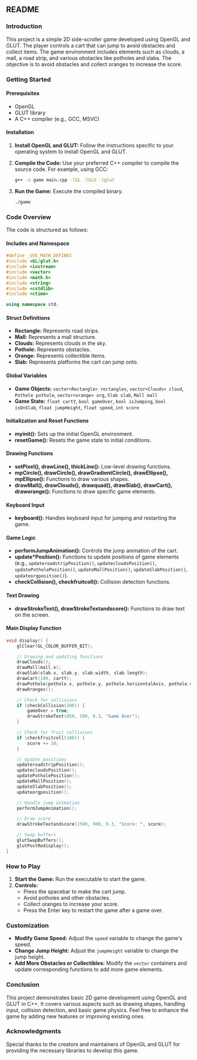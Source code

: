 ## README

### Introduction

This project is a simple 2D side-scroller game developed using OpenGL and GLUT. The player controls a cart that can jump to avoid obstacles and collect items. The game environment includes elements such as clouds, a mall, a road strip, and various obstacles like potholes and slabs. The objective is to avoid obstacles and collect oranges to increase the score.

### Getting Started

#### Prerequisites

- OpenGL
- GLUT library
- A C++ compiler (e.g., GCC, MSVC)

#### Installation

1. **Install OpenGL and GLUT:** Follow the instructions specific to your operating system to install OpenGL and GLUT.
2. **Compile the Code:** Use your preferred C++ compiler to compile the source code. For example, using GCC:

   ```bash
   g++ -o game main.cpp -lGL -lGLU -lglut
   ```

3. **Run the Game:** Execute the compiled binary.

   ```bash
   ./game
   ```

### Code Overview

The code is structured as follows:

#### Includes and Namespace

```cpp
#define _USE_MATH_DEFINES
#include <GL/glut.h>
#include <iostream>
#include <vector>
#include <math.h>
#include <string>
#include <cstdlib>
#include <ctime>

using namespace std;
```

#### Struct Definitions

- **Rectangle:** Represents road strips.
- **Mall:** Represents a mall structure.
- **Clouds:** Represents clouds in the sky.
- **Pothole:** Represents obstacles.
- **Orange:** Represents collectible items.
- **Slab:** Represents platforms the cart can jump onto.

#### Global Variables

- **Game Objects:** `vector<Rectangle> rectangles`, `vector<Clouds> cloud`, `Pothole pothole`, `vector<orange> org`, `Slab slab`, `Mall mall`
- **Game State:** `float cartY`, `bool gameOver`, `bool isJumping`, `bool isOnSlab`, `float jumpHeight`, `float speed`, `int score`

#### Initialization and Reset Functions

- **myinit():** Sets up the initial OpenGL environment.
- **resetGame():** Resets the game state to initial conditions.

#### Drawing Functions

- **setPixel(), drawLine(), thickLine():** Low-level drawing functions.
- **mpCircle(), drawCircle(), drawGradientCircle(), drawEllipse(), mpEllipse():** Functions to draw various shapes.
- **drawMall(), drawClouds(), drawquad(), drawSlab(), drawCart(), draworange():** Functions to draw specific game elements.

#### Keyboard Input

- **keyboard():** Handles keyboard input for jumping and restarting the game.

#### Game Logic

- **performJumpAnimation():** Controls the jump animation of the cart.
- **update*Position():** Functions to update positions of game elements (e.g., `updateroadstripPosition()`, `updatecloudsPosition()`, `updatePotholePosition()`, `updateMallPosition()`, `updateSlabPosition()`, `updateorgposition()`).
- **checkCollision(), checkfruitcoll():** Collision detection functions.

#### Text Drawing

- **drawStrokeText(), drawStrokeTextandscore():** Functions to draw text on the screen.

#### Main Display Function

```cpp
void display() {
    glClear(GL_COLOR_BUFFER_BIT);

    // Drawing and updating functions
    drawClouds();
    drawMall(mall.x);
    drawSlab(slab.x, slab.y, slab.width, slab.length);
    drawCart(100, cartY);
    drawPothole(pothole.x, pothole.y, pothole.horizontalAxis, pothole.verticalAxis);
    drawOranges();

    // Check for collisions
    if (checkCollision(100)) {
        gameOver = true;
        drawStrokeText(850, 500, 0.3, "Game Over");
    }

    // Check for fruit collisions
    if (checkfruitcoll(100)) {
        score += 10;
    }

    // Update positions
    updateroadstripPosition();
    updatecloudsPosition();
    updatePotholePosition();
    updateMallPosition();
    updateSlabPosition();
    updateorgposition();

    // Handle jump animation
    performJumpAnimation();

    // Draw score
    drawStrokeTextandscore(1500, 900, 0.3, "Score: ", score);

    // Swap buffers
    glutSwapBuffers();
    glutPostRedisplay();
}
```

### How to Play

1. **Start the Game:** Run the executable to start the game.
2. **Controls:**
   - Press the spacebar to make the cart jump.
   - Avoid potholes and other obstacles.
   - Collect oranges to increase your score.
   - Press the Enter key to restart the game after a game over.

### Customization

- **Modify Game Speed:** Adjust the `speed` variable to change the game's speed.
- **Change Jump Height:** Adjust the `jumpHeight` variable to change the jump height.
- **Add More Obstacles or Collectibles:** Modify the `vector` containers and update corresponding functions to add more game elements.

### Conclusion

This project demonstrates basic 2D game development using OpenGL and GLUT in C++. It covers various aspects such as drawing shapes, handling input, collision detection, and basic game physics. Feel free to enhance the game by adding new features or improving existing ones.

### Acknowledgments

Special thanks to the creators and maintainers of OpenGL and GLUT for providing the necessary libraries to develop this game.
